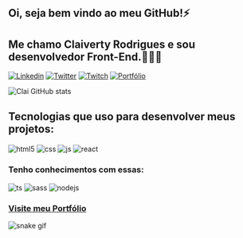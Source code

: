 ## Oi, seja bem vindo ao meu GitHub!⚡
## Me chamo Claiverty Rodrigues e sou desenvolvedor Front-End.🧑🏾‍💻

[![Linkedin](https://img.shields.io/badge/LinkedIn-0077B5?style=for-the-badge&logo=linkedin&logoColor=white)](https://www.linkedin.com/in/clai7/)
[![Twitter](https://img.shields.io/badge/Twitter-1DA1F2?style=for-the-badge&logo=twitter&logoColor=white)](https://youtube.com/c/sujeitoprogramador)
[![Twitch](https://img.shields.io/badge/Twitch-9146FF?style=for-the-badge&logo=twitch&logoColor=white)](https://www.twitch.tv/claitv7)
[![Portfólio](https://img.shields.io/badge/website-000000?style=for-the-badge&logo=About.me&logoColor=white)](https://clai7dev.netlify.app/)

![Clai GitHub stats](https://github-readme-stats.vercel.app/api?username=clai7&show_icons=true&theme=midnight-purple)

## Tecnologias que uso para desenvolver meus projetos:

<div style="display: inline_block">
  <img align="center" alt="html5" src="https://img.shields.io/badge/HTML5-E34F26?style=for-the-badge&logo=html5&logoColor=white" />
  <img align="center" alt="css" src="https://img.shields.io/badge/CSS3-1572B6?style=for-the-badge&logo=css3&logoColor=white" />
  <img align="center" alt="js" src="https://img.shields.io/badge/JavaScript-F7DF1E?style=for-the-badge&logo=javascript&logoColor=black" />
  <img align="center" alt="react" src="https://img.shields.io/badge/React-20232A?style=for-the-badge&logo=react&logoColor=61DAFB" />
</div>

### Tenho conhecimentos com essas:

<div style="display: inline_block">
  <img align="center" alt="ts" src="https://img.shields.io/badge/TypeScript-007ACC?style=for-the-badge&logo=typescript&logoColor=white" />
  <img align="center" alt="sass" src="https://img.shields.io/badge/Sass-CC6699?style=for-the-badge&logo=sass&logoColor=white" />
  <img align="center" alt="nodejs" src="https://img.shields.io/badge/Node.js-43853D?style=for-the-badge&logo=node.js&logoColor=white" />
</div>

### [Visite meu Portfólio](https://clai7dev.netlify.app/)


![snake gif](https://github.com/clai7/clai7/blob/output/github-contribution-grid-snake.svg)
